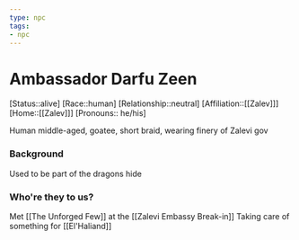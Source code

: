 ```yaml
---
type: npc
tags: 
- npc
---
```


# Ambassador Darfu Zeen
[Status::alive]
[Race::human]
[Relationship::neutral]
[Affiliation::[[Zalev]]]
[Home::[[Zalev]]]
[Pronouns:: he/his]

Human middle-aged, goatee, short braid, wearing finery of Zalevi gov

### Background
Used to be part of the dragons hide

### Who're they to us? 
Met [[The Unforged Few]] at the [[Zalevi Embassy Break-in]]
Taking care of something for [[El'Haliand]]

